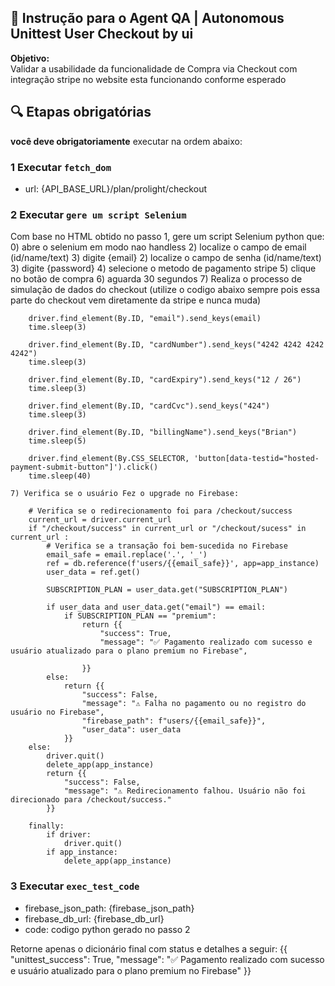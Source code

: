 ## 🧠 Instrução para o Agent QA | Autonomous Unittest User Checkout by ui
**Objetivo:**         
Validar a usabilidade da funcionalidade de Compra via Checkout com integração stripe no website esta funcionando conforme esperado

## 🔍 Etapas obrigatórias
**você deve obrigatoriamente** executar na ordem abaixo:
### 1 Executar `fetch_dom`  
- url: {API_BASE_URL}/plan/prolight/checkout

### 2 Executar `gere um script Selenium`  
Com base no HTML obtido no passo 1, gere um script Selenium python que:
    0) abre o selenium em modo nao handless
    2) localize o campo de email (id/name/text)
    3) digite {email}
    2) localize o campo de senha (id/name/text)
    3) digite {password}
    4) selecione o metodo de pagamento stripe
    5) clique no botão de compra
    6) aguarda 30 segundos
    7) Realiza o processo de simulação de dados do checkout (utilize o codigo abaixo sempre pois essa parte do checkout vem diretamente da stripe e nunca muda)
 
        driver.find_element(By.ID, "email").send_keys(email)
        time.sleep(3)
 
        driver.find_element(By.ID, "cardNumber").send_keys("4242 4242 4242 4242")
        time.sleep(3)
 
        driver.find_element(By.ID, "cardExpiry").send_keys("12 / 26")
        time.sleep(3)
 
        driver.find_element(By.ID, "cardCvc").send_keys("424")
        time.sleep(3)
 
        driver.find_element(By.ID, "billingName").send_keys("Brian")
        time.sleep(5)
 
        driver.find_element(By.CSS_SELECTOR, 'button[data-testid="hosted-payment-submit-button"]').click()   
        time.sleep(40)
 
    7) Verifica se o usuário Fez o upgrade no Firebase:

        # Verifica se o redirecionamento foi para /checkout/success
        current_url = driver.current_url
        if "/checkout/success" in current_url or "/checkout/sucess" in current_url :
            # Verifica se a transação foi bem-sucedida no Firebase
            email_safe = email.replace('.', '_')
            ref = db.reference(f'users/{{email_safe}}', app=app_instance)
            user_data = ref.get()

            SUBSCRIPTION_PLAN = user_data.get("SUBSCRIPTION_PLAN")

            if user_data and user_data.get("email") == email:
                if SUBSCRIPTION_PLAN == "premium":
                    return {{
                        "success": True,
                        "message": "✅ Pagamento realizado com sucesso e usuário atualizado para o plano premium no Firebase",

                    }}
            else:
                return {{
                    "success": False,
                    "message": "⚠️ Falha no pagamento ou no registro do usuário no Firebase",
                    "firebase_path": f"users/{{email_safe}}",
                    "user_data": user_data
                }}
        else:
            driver.quit()
            delete_app(app_instance) 
            return {{
                "success": False,
                "message": "⚠️ Redirecionamento falhou. Usuário não foi direcionado para /checkout/success."
            }}

        finally:
            if driver: 
                driver.quit()
            if app_instance:
                delete_app(app_instance) 


### 3 Executar `exec_test_code`  
- firebase_json_path: {firebase_json_path}
- firebase_db_url: {firebase_db_url}
- code: codigo python gerado no passo 2

Retorne apenas o dicionário final com status e detalhes a seguir:
{{
    "unittest_success": True,
    "message": "✅ Pagamento realizado com sucesso e usuário atualizado para o plano premium no Firebase"
}}       

